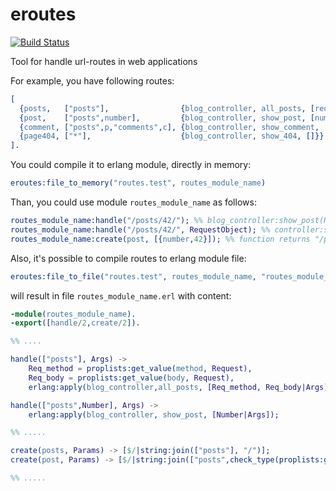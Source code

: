 eroutes
======

[![Build Status](https://travis-ci.org/koluch/eroutes.png?branch=master)](https://travis-ci.org/koluch/eroutes)

Tool for handle url-routes in web applications

For example, you have following routes:
```erlang
[
  {posts,   ["posts"],                {blog_controller, all_posts, [req_method,req_body]}},
  {post,    ["posts",number],         {blog_controller, show_post, [number]}},
  {comment, ["posts",p,"comments",c], {blog_controller, show_comment, [p,c]}},
  {page404, ["*"],                    {blog_controller, show_404, []}}
].
```

You could compile it to erlang module, directly in memory:
```erlang
eroutes:file_to_memory("routes.test", routes_module_name)
```

Than, you could use module ```routes_module_name``` as follows:

```erlang
routes_module_name:handle("/posts/42/"); %% blog_controller:show_post(Number) would been called
routes_module_name:handle("/posts/42/", RequestObject); %% controller:show_post(Number, RequestObject) would been called
routes_module_name:create(post, [{number,42}]); %% function returns "/posts/42"
```

Also, it's possible to compile routes to erlang module file:
```erlang
eroutes:file_to_file("routes.test", routes_module_name, "routes_module_name.erl")
```

will result in file ```routes_module_name.erl``` with content:

```erlang
-module(routes_module_name).
-export([handle/2,create/2]).

%% ....

handle(["posts"], Args) -> 
    Req_method = proplists:get_value(method, Request),
    Req_body = proplists:get_value(body, Request),
    erlang:apply(blog_controller,all_posts, [Req_method, Req_body|Args]);

handle(["posts",Number], Args) -> 
    erlang:apply(blog_controller, show_post, [Number|Args]);

%% ..... 

create(posts, Params) -> [$/|string:join(["posts"], "/")];
create(post, Params) -> [$/|string:join(["posts",check_type(proplists:get_value(number,Params))], "/")];

%% .....
```
